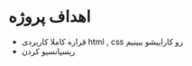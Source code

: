 <h1>اهداف پروژه</h1>

<ul>

<li>قراره کاملا کاربردی html , css رو کاراییشو ببینیم</li>

<li>ریسپانسیو کردن</li>

</ul>
